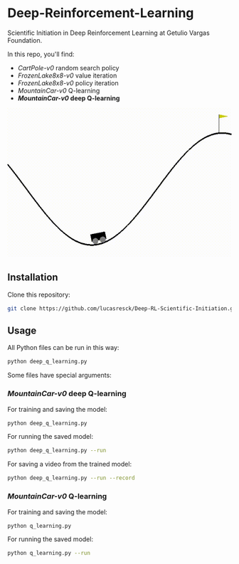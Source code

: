 # Deep-Reinforcement-Learning

Scientific Initiation in Deep Reinforcement Learning at Getulio Vargas Foundation.

In this repo, you'll find:
- *CartPole-v0* random search policy
- *FrozenLake8x8-v0* value iteration
- *FrozenLake8x8-v0* policy iteration
- *MountainCar-v0* Q-learning
- ***MountainCar-v0* deep Q-learning**

![alt text](https://raw.githubusercontent.com/lucasresck/Deep-RL-Scientific-Initiation/master/images/mountaincar-v0.gif)

## Installation

Clone this repository:

```bash
git clone https://github.com/lucasresck/Deep-RL-Scientific-Initiation.git
```

## Usage

All Python files can be run in this way:

```bash
python deep_q_learning.py
```

Some files have special arguments:

### *MountainCar-v0* deep Q-learning

For training and saving the model:

```bash
python deep_q_learning.py
```

For running the saved model:

```bash
python deep_q_learning.py --run
```

For saving a video from the trained model:

```bash
python deep_q_learning.py --run --record
```

### *MountainCar-v0* Q-learning

For training and saving the model:

```bash
python q_learning.py
```

For running the saved model:

```bash
python q_learning.py --run
``` 
